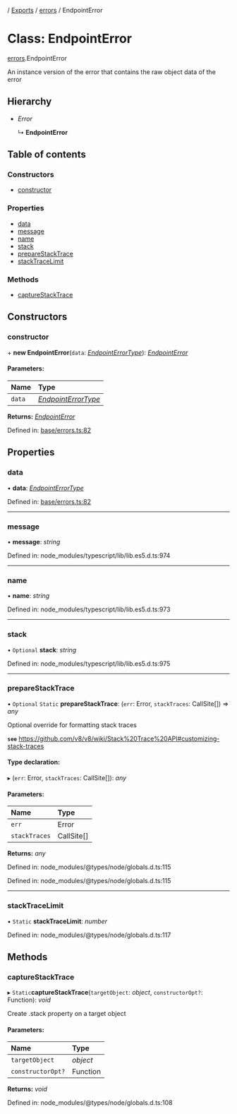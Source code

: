 [](../README.md) / [Exports](../modules.md) / [errors](../modules/errors.md) / EndpointError

# Class: EndpointError

[errors](../modules/errors.md).EndpointError

An instance version of the error that contains
the raw object data of the error

## Hierarchy

* *Error*

  ↳ **EndpointError**

## Table of contents

### Constructors

- [constructor](errors.endpointerror.md#constructor)

### Properties

- [data](errors.endpointerror.md#data)
- [message](errors.endpointerror.md#message)
- [name](errors.endpointerror.md#name)
- [stack](errors.endpointerror.md#stack)
- [prepareStackTrace](errors.endpointerror.md#preparestacktrace)
- [stackTraceLimit](errors.endpointerror.md#stacktracelimit)

### Methods

- [captureStackTrace](errors.endpointerror.md#capturestacktrace)

## Constructors

### constructor

\+ **new EndpointError**(`data`: [*EndpointErrorType*](../modules/errors.md#endpointerrortype)): [*EndpointError*](errors.endpointerror.md)

#### Parameters:

Name | Type |
:------ | :------ |
`data` | [*EndpointErrorType*](../modules/errors.md#endpointerrortype) |

**Returns:** [*EndpointError*](errors.endpointerror.md)

Defined in: [base/errors.ts:82](https://github.com/onzag/itemize/blob/0569bdf2/base/errors.ts#L82)

## Properties

### data

• **data**: [*EndpointErrorType*](../modules/errors.md#endpointerrortype)

Defined in: [base/errors.ts:82](https://github.com/onzag/itemize/blob/0569bdf2/base/errors.ts#L82)

___

### message

• **message**: *string*

Defined in: node_modules/typescript/lib/lib.es5.d.ts:974

___

### name

• **name**: *string*

Defined in: node_modules/typescript/lib/lib.es5.d.ts:973

___

### stack

• `Optional` **stack**: *string*

Defined in: node_modules/typescript/lib/lib.es5.d.ts:975

___

### prepareStackTrace

▪ `Optional` `Static` **prepareStackTrace**: (`err`: Error, `stackTraces`: CallSite[]) => *any*

Optional override for formatting stack traces

**`see`** https://github.com/v8/v8/wiki/Stack%20Trace%20API#customizing-stack-traces

#### Type declaration:

▸ (`err`: Error, `stackTraces`: CallSite[]): *any*

#### Parameters:

Name | Type |
:------ | :------ |
`err` | Error |
`stackTraces` | CallSite[] |

**Returns:** *any*

Defined in: node_modules/@types/node/globals.d.ts:115

Defined in: node_modules/@types/node/globals.d.ts:115

___

### stackTraceLimit

▪ `Static` **stackTraceLimit**: *number*

Defined in: node_modules/@types/node/globals.d.ts:117

## Methods

### captureStackTrace

▸ `Static`**captureStackTrace**(`targetObject`: *object*, `constructorOpt?`: Function): *void*

Create .stack property on a target object

#### Parameters:

Name | Type |
:------ | :------ |
`targetObject` | *object* |
`constructorOpt?` | Function |

**Returns:** *void*

Defined in: node_modules/@types/node/globals.d.ts:108
